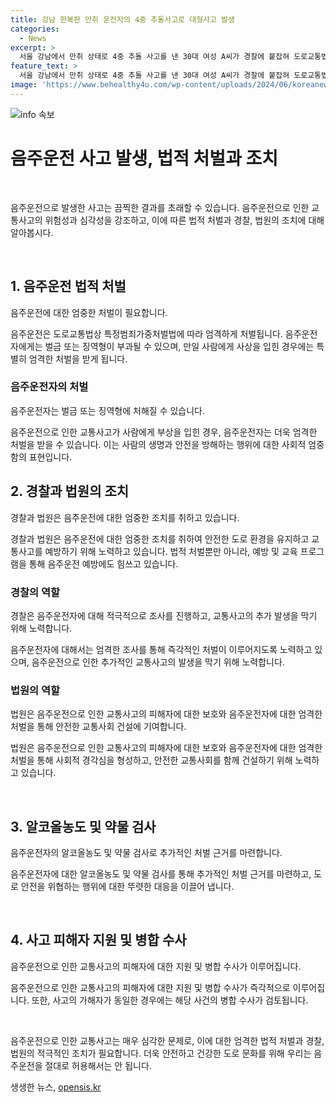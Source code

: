 ```yaml
---
title: 강남 한복판 만취 운전자의 4중 추돌사고로 대형사고 발생
categories:
  - News
excerpt: >
  서울 강남에서 만취 상태로 4중 추돌 사고를 낸 30대 여성 A씨가 경찰에 붙잡혀 도로교통법상 음주운전 혐의로 입건됐다. 사고 당시 A씨의 혈중알코올농도는 0.1%를 넘었고, 약물검사에서 향정신성의약품 양성 반응이 나왔다. 경찰은 국과수에 정밀 검사를 의뢰했으며, 사고로 피해를 입은 운전자 중에는 경상을 입은 경우가 있었다. 또한 A씨는 전날에도 중앙선을 침범하고 오토바이와 충돌하는 사건을 일으킨 바 있다. 현재 수서경찰서는 A씨를 특가법상 도주치상 등 혐의로 불구속 입건해 조사 중이며, 두 사건 가해자가 동일하여 병합수사 가능성도 검토 중이다.
feature_text: >
  서울 강남에서 만취 상태로 4중 추돌 사고를 낸 30대 여성 A씨가 경찰에 붙잡혀 도로교통법상 음주운전 혐의로 입건됐다. 사고 당시 A씨의 혈중알코올농도는 0.1%를 넘었고, 약물검사에서 향정신성의약품 양성 반응이 나왔다. 경찰은 국과수에 정밀 검사를 의뢰했으며, 사고로 피해를 입은 운전자 중에는 경상을 입은 경우가 있었다. 또한 A씨는 전날에도 중앙선을 침범하고 오토바이와 충돌하는 사건을 일으킨 바 있다. 현재 수서경찰서는 A씨를 특가법상 도주치상 등 혐의로 불구속 입건해 조사 중이며, 두 사건 가해자가 동일하여 병합수사 가능성도 검토 중이다.
image: 'https://www.behealthy4u.com/wp-content/uploads/2024/06/koreanews.jpg'
---
```


<p><img src="https://www.behealthy4u.com/wp-content/uploads/2024/06/koreanews.jpg" alt="info 속보" /></p>

<h1 data-ke-size="size26">음주운전 사고 발생, 법적 처벌과 조치</h1>

<p data-ke-size="size16">&nbsp;</p>

<p>음주운전으로 발생한 사고는 끔찍한 결과를 초래할 수 있습니다. 음주운전으로 인한 교통사고의 위험성과 심각성을 강조하고, 이에 따른 법적 처벌과 경찰, 법원의 조치에 대해 알아봅시다.</p>

<p data-ke-size="size16">&nbsp;</p>

<h2 data-ke-size="size26">1. 음주운전 법적 처벌</h2>

<p data-ke-size="size16">음주운전에 대한 엄중한 처벌이 필요합니다.</p>

<p>음주운전은 도로교통법상 특정범죄가중처벌법에 따라 엄격하게 처벌됩니다. 음주운전자에게는 벌금 또는 징역형이 부과될 수 있으며, 만일 사람에게 사상을 입힌 경우에는 특별히 엄격한 처벌을 받게 됩니다.</p>

<h3 data-ke-size="size24">음주운전자의 처벌</h3>

<p data-ke-size="size16">음주운전자는 벌금 또는 징역형에 처해질 수 있습니다.</p>

<p>음주운전으로 인한 교통사고가 사람에게 부상을 입힌 경우, 음주운전자는 더욱 엄격한 처벌을 받을 수 있습니다. 이는 사람의 생명과 안전을 방해하는 행위에 대한 사회적 엄중함의 표현입니다.</p>

<h2 data-ke-size="size26">2. 경찰과 법원의 조치</h2>

<p data-ke-size="size16">경찰과 법원은 음주운전에 대한 엄중한 조치를 취하고 있습니다.</p>

<p>경찰과 법원은 음주운전에 대한 엄중한 조치를 취하여 안전한 도로 환경을 유지하고 교통사고를 예방하기 위해 노력하고 있습니다. 법적 처벌뿐만 아니라, 예방 및 교육 프로그램을 통해 음주운전 예방에도 힘쓰고 있습니다.</p>

<h3 data-ke-size="size24">경찰의 역할</h3>

<p data-ke-size="size16">경찰은 음주운전자에 대해 적극적으로 조사를 진행하고, 교통사고의 추가 발생을 막기 위해 노력합니다.</p>

<p>음주운전자에 대해서는 엄격한 조사를 통해 즉각적인 처벌이 이루어지도록 노력하고 있으며, 음주운전으로 인한 추가적인 교통사고의 발생을 막기 위해 노력합니다.</p>

<h3 data-ke-size="size24">법원의 역할</h3>

<p data-ke-size="size16">법원은 음주운전으로 인한 교통사고의 피해자에 대한 보호와 음주운전자에 대한 엄격한 처벌을 통해 안전한 교통사회 건설에 기여합니다.</p>

<p>법원은 음주운전으로 인한 교통사고의 피해자에 대한 보호와 음주운전자에 대한 엄격한 처벌을 통해 사회적 경각심을 형성하고, 안전한 교통사회를 함께 건설하기 위해 노력하고 있습니다.</p>

<p data-ke-size="size16">&nbsp;</p>

<h2 data-ke-size="size26">3. 알코올농도 및 약물 검사</h2>

<p data-ke-size="size16">음주운전자의 알코올농도 및 약물 검사로 추가적인 처벌 근거를 마련합니다.</p>

<p>음주운전자에 대한 알코올농도 및 약물 검사를 통해 추가적인 처벌 근거를 마련하고, 도로 안전을 위협하는 행위에 대한 뚜렷한 대응을 이끌어 냅니다.</p>

<p data-ke-size="size16">&nbsp;</p>

<h2 data-ke-size="size26">4. 사고 피해자 지원 및 병합 수사</h2>

<p data-ke-size="size16">음주운전으로 인한 교통사고의 피해자에 대한 지원 및 병합 수사가 이루어집니다.</p>

<p>음주운전으로 인한 교통사고의 피해자에 대한 지원 및 병합 수사가 즉각적으로 이루어집니다. 또한, 사고의 가해자가 동일한 경우에는 해당 사건의 병합 수사가 검토됩니다.</p>

<p data-ke-size="size16">&nbsp;</p>

<p>음주운전으로 인한 교통사고는 매우 심각한 문제로, 이에 대한 엄격한 법적 처벌과 경찰, 법원의 적극적인 조치가 필요합니다. 더욱 안전하고 건강한 도로 문화를 위해 우리는 음주운전을 절대로 허용해서는 안 됩니다.</p>
생생한 뉴스, <a href="https://opensis.kr" rel="dofollow">opensis.kr</a>


